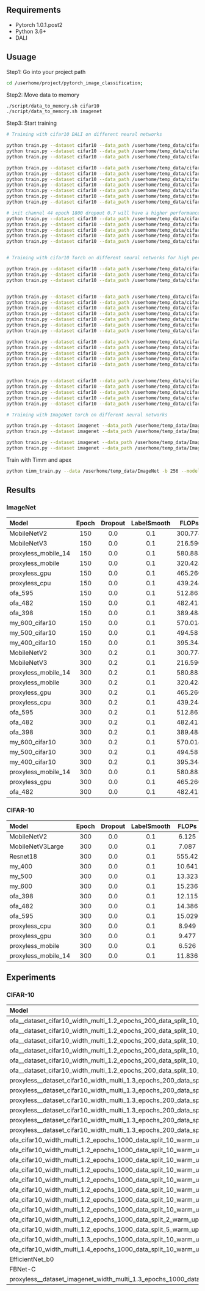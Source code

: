 ## Requirements
- Pytorch 1.0.1.post2
- Python 3.6+
- DALI

## Usuage

Step1: Go into your project path

```bash
cd /userhome/project/pytorch_image_classification; 
```

Step2: Move data to memory

```bash
./script/data_to_memory.sh cifar10
./script/data_to_memory.sh imagenet
```
Step3: Start training
```bash
# Training with cifar10 DALI on different neural networks

python train.py --dataset cifar10 --data_path /userhome/temp_data/cifar10 --model_method manual --model_name MobileNetV2 --data_loader_type dali
python train.py --dataset cifar10 --data_path /userhome/temp_data/cifar10 --model_method manual --model_name MobileNetV3Large --data_loader_type dali
python train.py --dataset cifar10 --data_path /userhome/temp_data/cifar10 --model_method manual --model_name Resnet18 --data_loader_type dali

python train.py --dataset cifar10 --data_path /userhome/temp_data/cifar10 --model_method proxyless_NAS --model_name proxyless_gpu --data_loader_type dali 
python train.py --dataset cifar10 --data_path /userhome/temp_data/cifar10 --model_method proxyless_NAS --model_name proxyless_cpu --data_loader_type dali 
python train.py --dataset cifar10 --data_path /userhome/temp_data/cifar10 --model_method proxyless_NAS --model_name proxyless_mobile --data_loader_type dali 
python train.py --dataset cifar10 --data_path /userhome/temp_data/cifar10 --model_method proxyless_NAS --model_name proxyless_mobile_14 --data_loader_type dali 
python train.py --dataset cifar10 --data_path /userhome/temp_data/cifar10 --model_method proxyless_NAS --model_name ofa_595 --data_loader_type dali 
python train.py --dataset cifar10 --data_path /userhome/temp_data/cifar10 --model_method proxyless_NAS --model_name ofa_482 --data_loader_type dali
python train.py --dataset cifar10 --data_path /userhome/temp_data/cifar10 --model_method proxyless_NAS --model_name ofa_398 --data_loader_type dali

# init channel 44 epoch 1800 dropout 0.7 will have a higher performance
python train.py --dataset cifar10 --data_path /userhome/temp_data/cifar10 --data_loader_type dali --drop_path_prob 0.2 --aux_weight 0.4 --init_channels 36 --layers 20 --epochs 600 --model_method darts_NAS --model_name MDENAS
python train.py --dataset cifar10 --data_path /userhome/temp_data/cifar10 --data_loader_type dali --drop_path_prob 0.2 --aux_weight 0.4 --init_channels 36 --layers 20 --epochs 600 --model_method darts_NAS --model_name DDPNAS_V1
python train.py --dataset cifar10 --data_path /userhome/temp_data/cifar10 --data_loader_type dali --drop_path_prob 0.2 --aux_weight 0.4 --init_channels 36 --layers 20 --epochs 600 --model_method darts_NAS --model_name DDPNAS_V2
python train.py --dataset cifar10 --data_path /userhome/temp_data/cifar10 --data_loader_type dali --drop_path_prob 0.2 --aux_weight 0.4 --init_channels 36 --layers 20 --epochs 600 --model_method darts_NAS --model_name DARTS_V1
python train.py --dataset cifar10 --data_path /userhome/temp_data/cifar10 --data_loader_type dali --drop_path_prob 0.2 --aux_weight 0.4 --init_channels 36 --layers 20 --epochs 600 --model_method darts_NAS --model_name DARTS_V2


# Training with cifar10 Torch on different neural networks for high performance 

python train.py --dataset cifar10 --data_path /userhome/temp_data/cifar10 --data_loader_type torch --auto_augmentation --cutout_length 16 --epochs 600 --model_method manual --model_name MobileNetV2 
python train.py --dataset cifar10 --data_path /userhome/temp_data/cifar10 --data_loader_type torch --auto_augmentation --cutout_length 16 --epochs 600 --model_method manual --model_name MobileNetV3Large 
python train.py --dataset cifar10 --data_path /userhome/temp_data/cifar10 --data_loader_type torch --auto_augmentation --cutout_length 16 --epochs 600 --model_method manual --model_name Resnet18 


python train.py --dataset cifar10 --data_path /userhome/temp_data/cifar10 --data_loader_type torch --auto_augmentation --cutout_length 16 --epochs 600 --model_method proxyless_NAS --model_name proxyless_gpu 
python train.py --dataset cifar10 --data_path /userhome/temp_data/cifar10 --data_loader_type torch --auto_augmentation --cutout_length 16 --epochs 600 --model_method proxyless_NAS --model_name proxyless_cpu 
python train.py --dataset cifar10 --data_path /userhome/temp_data/cifar10 --data_loader_type torch --auto_augmentation --cutout_length 16 --epochs 600 --model_method proxyless_NAS --model_name proxyless_mobile 
python train.py --dataset cifar10 --data_path /userhome/temp_data/cifar10 --data_loader_type torch --auto_augmentation --cutout_length 16 --epochs 600 --model_method proxyless_NAS --model_name proxyless_mobile_14 
python train.py --dataset cifar10 --data_path /userhome/temp_data/cifar10 --data_loader_type torch --auto_augmentation --cutout_length 16 --epochs 600 --model_method proxyless_NAS --model_name ofa_595 
python train.py --dataset cifar10 --data_path /userhome/temp_data/cifar10 --data_loader_type torch --auto_augmentation --cutout_length 16 --epochs 600 --model_method proxyless_NAS --model_name ofa_482 
python train.py --dataset cifar10 --data_path /userhome/temp_data/cifar10 --data_loader_type torch --auto_augmentation --cutout_length 16 --epochs 600 --model_method proxyless_NAS --model_name ofa_398 

python train.py --dataset cifar10 --data_path /userhome/temp_data/cifar10 --data_loader_type torch --auto_augmentation --cutout_length 16 --epochs 600 --drop_path_prob 0.2 --aux_weight 0.4 --model_method darts_NAS --model_name MDENAS
python train.py --dataset cifar10 --data_path /userhome/temp_data/cifar10 --data_loader_type torch --auto_augmentation --cutout_length 16 --epochs 600 --drop_path_prob 0.2 --aux_weight 0.4 --model_method darts_NAS --model_name DDPNAS_V1
python train.py --dataset cifar10 --data_path /userhome/temp_data/cifar10 --data_loader_type torch --auto_augmentation --cutout_length 16 --epochs 600 --drop_path_prob 0.2 --aux_weight 0.4 --model_method darts_NAS --model_name DDPNAS_V2
python train.py --dataset cifar10 --data_path /userhome/temp_data/cifar10 --data_loader_type torch --auto_augmentation --cutout_length 16 --epochs 600 --drop_path_prob 0.2 --aux_weight 0.4 --model_method darts_NAS --model_name DARTS_V1
python train.py --dataset cifar10 --data_path /userhome/temp_data/cifar10 --data_loader_type torch --auto_augmentation --cutout_length 16 --epochs 600 --drop_path_prob 0.2 --aux_weight 0.4 --model_method darts_NAS --model_name DARTS_V2


python train.py --dataset cifar10 --data_path /userhome/temp_data/cifar10 --data_loader_type torch --auto_augmentation --cutout_length 16 --epochs 1800 --init_channels 44 --batch_size 96 --drop_path_prob 0.2 --aux_weight 0.4 --model_method darts_NAS --model_name MDENAS
python train.py --dataset cifar10 --data_path /userhome/temp_data/cifar10 --data_loader_type torch --auto_augmentation --cutout_length 16 --epochs 1800 --init_channels 44 --batch_size 96 --drop_path_prob 0.2 --aux_weight 0.4 --model_method darts_NAS --model_name DDPNAS_V1 
python train.py --dataset cifar10 --data_path /userhome/temp_data/cifar10 --data_loader_type torch --auto_augmentation --cutout_length 16 --epochs 1800 --init_channels 44 --batch_size 96 --drop_path_prob 0.2 --aux_weight 0.4 --model_method darts_NAS --model_name DDPNAS_V2
python train.py --dataset cifar10 --data_path /userhome/temp_data/cifar10 --data_loader_type torch --auto_augmentation --cutout_length 16 --epochs 1800 --init_channels 44 --batch_size 96 --drop_path_prob 0.2 --aux_weight 0.4 --model_method darts_NAS --model_name DARTS_V1
python train.py --dataset cifar10 --data_path /userhome/temp_data/cifar10 --data_loader_type torch --auto_augmentation --cutout_length 16 --epochs 1800 --init_channels 44 --batch_size 96 --drop_path_prob 0.2 --aux_weight 0.4 --model_method darts_NAS --model_name DARTS_V2

# Training with ImageNet torch on different neural networks

python train.py --dataset imagenet --data_path /userhome/temp_data/ImageNet --data_loader_type dali --drop_path_prob 0.2 --aux_weight 0.4 --init_channels 48 --layers 14 --epochs 300 --model_method darts_NAS --model_name MDENAS
python train.py --dataset imagenet --data_path /userhome/temp_data/ImageNet --data_loader_type dali --model_method proxyless_NAS --model_name proxyless_gpu 

python train.py --dataset imagenet --data_path /userhome/temp_data/ImageNet --data_loader_type torch --epochs 300 --auto_augmentation --drop_path_prob 0.2 --aux_weight 0.4 --init_channels 48 --layers 14 --model_method darts_NAS --model_name MDENAS
python train.py --dataset imagenet --data_path /userhome/temp_data/ImageNet --data_loader_type torch --epochs 300 --auto_augmentation  --model_method proxyless_NAS --model_name proxyless_gpu 
```

Train with Timm and apex

```bash
python timm_train.py --data /userhome/temp_data/ImageNet -b 256 --model_method mual --model_name MobileNetV3Large --sched step --epochs 450 --decay-epochs 2.4 --decay-rate .97 --opt rmsproptf --opt-eps .001 -j 8 --warmup-lr 1e-6 --weight-decay 1e-5 --drop 0.2 --drop-connect 0.2 --model-ema --model-ema-decay 0.9999 --aa rand-m9-mstd0.5 --remode pixel --reprob 0.2 --amp --lr .016
```

## Results
### ImageNet

|Model|Epoch|Dropout|LabelSmooth|FLOPs|Result|
|:----|:----:|:----:|:----:|:----:|:----:|
| MobileNetV2  | 150 | 0.0  | 0.1 |300.774 |71.67|
| MobileNetV3  | 150 | 0.0  | 0.1 |216.590 |72.93|
| proxyless_mobile_14  | 150 | 0.0  | 0.1 |580.883 |75.28|
| proxyless_mobile  | 150 | 0.0  | 0.1 |320.428 |73.41|
| proxyless_gpu  | 150 | 0.0  | 0.1 |465.260 |73.93|
| proxyless_cpu  | 150 | 0.0  | 0.1 |439.244 |74.15|
| ofa_595  | 150 | 0.0  | 0.1 |512.862 |75.59|
| ofa_482  | 150 | 0.0  | 0.1 |482.413 |75.36|
| ofa_398  | 150 | 0.0  | 0.1 |389.488 |74.61|
| my_600_cifar10  | 150 | 0.0  | 0.1 |570.014 |75.26|
| my_500_cifar10  | 150 | 0.0  | 0.1 |494.585 |74.99|
| my_400_cifar10  | 150 | 0.0  | 0.1 |395.348 |73.36|
| MobileNetV2  | 300 | 0.2  | 0.1 |300.774 |-|
| MobileNetV3  | 300 | 0.2  | 0.1 |216.590 |73.94|
| proxyless_mobile_14  | 300 | 0.2  | 0.1 |580.883 |76.47|
| proxyless_mobile  | 300 | 0.2  | 0.1 |320.428 |74.36|
| proxyless_gpu  | 300 | 0.2  | 0.1 |465.260 |75.42|
| proxyless_cpu  | 300 | 0.2  | 0.1 |439.244 |75.00|
| ofa_595  | 300 | 0.2  | 0.1 |512.862 |76.87|
| ofa_482  | 300 | 0.2  | 0.1 |482.413 |-|
| ofa_398  | 300 | 0.2  | 0.1 |389.488 |75.90|
| my_600_cifar10  | 300 | 0.2  | 0.1 |570.014 |-|
| my_500_cifar10  | 300 | 0.2  | 0.1 |494.585 |-|
| my_400_cifar10  | 300 | 0.2  | 0.1 |395.348 |-|
| proxyless_mobile_14  | 300 | 0.0  | 0.1 |580.883 |75.27|
| proxyless_gpu  | 300 | 0.0  | 0.1 |465.260 |74.16|
| ofa_482  | 300 | 0.0  | 0.1 |482.413 |75.80|

### CIFAR-10

|Model|Epoch|Dropout|LabelSmooth|FLOPs|Result|
|:----|:----:|:----:|:----:|:----:|:----:|
| MobileNetV2  | 300 | 0.0  | 0.1 | 6.125  |82.73|
| MobileNetV3Large  | 300 | 0.0  | 0.1 | 7.087  |83.00|
| Resnet18  | 300 | 0.0  | 0.1 |555.42  |93.59|
| my_400  | 300 | 0.0  | 0.1 |10.641  |86.30|
| my_500  | 300 | 0.0  | 0.1 |13.323  |86.35|
| my_600  | 300 | 0.0  | 0.1 |15.236  |85.82|
| ofa_398  | 300 | 0.0  | 0.1 |12.115  |84.02|
| ofa_482  | 300 | 0.0  | 0.1 |14.386  |85.37|
| ofa_595  | 300 | 0.0  | 0.1 |15.029  |85.72|
| proxyless_cpu  | 300 | 0.0  | 0.1 | 8.949  |82.85|
| proxyless_gpu  | 300 | 0.0  | 0.1 | 9.477  |80.99|
| proxyless_mobile  | 300 | 0.0  | 0.1 | 6.526  |81.28|
| proxyless_mobile_14  | 300 | 0.0  | 0.1 |11.836  |82.91|

## Experiments

### CIFAR-10
|Model|Epoch|Dropout|LabelSmooth|FLOPs|Result|
|:----|:----:|:----:|:----:|:----:|:----:|
| ofa__dataset_cifar10_width_multi_1.2_epochs_200_data_split_10_warm_up_epochs_0_lr_0.01_pruning_step_3:100  | 300 | 0.0  | 0.1 | 4.162  |79.74|
| ofa__dataset_cifar10_width_multi_1.2_epochs_200_data_split_10_warm_up_epochs_0_lr_0.01_pruning_step_3:200  | 300 | 0.0  | 0.1 | 7.889  |80.94|
| ofa__dataset_cifar10_width_multi_1.2_epochs_200_data_split_10_warm_up_epochs_0_lr_0.01_pruning_step_3:300  | 300 | 0.0  | 0.1 | 9.920  |84.08|
| ofa__dataset_cifar10_width_multi_1.2_epochs_200_data_split_10_warm_up_epochs_0_lr_0.01_pruning_step_3:400  | 300 | 0.0  | 0.1 |12.271  |85.55|
| ofa__dataset_cifar10_width_multi_1.2_epochs_200_data_split_10_warm_up_epochs_0_lr_0.01_pruning_step_3:500  | 300 | 0.0  | 0.1 |14.274  |85.37|
| ofa__dataset_cifar10_width_multi_1.2_epochs_200_data_split_10_warm_up_epochs_0_lr_0.01_pruning_step_3:600  | 300 | 0.0  | 0.1 |14.984  |85.67|
| proxyless__dataset_cifar10_width_multi_1.3_epochs_200_data_split_10_warm_up_epochs_0_lr_0.01_pruning_step_3:100  | 300 | 0.0  | 0.1 | 1.965  |79.62|
| proxyless__dataset_cifar10_width_multi_1.3_epochs_200_data_split_10_warm_up_epochs_0_lr_0.01_pruning_step_3:200  | 300 | 0.0  | 0.1 | 4.083  |83.75|
| proxyless__dataset_cifar10_width_multi_1.3_epochs_200_data_split_10_warm_up_epochs_0_lr_0.01_pruning_step_3:300  | 300 | 0.0  | 0.1 | 6.124  |82.54|
| proxyless__dataset_cifar10_width_multi_1.3_epochs_200_data_split_10_warm_up_epochs_0_lr_0.01_pruning_step_3:400  | 300 | 0.0  | 0.1 | 8.127  |84.87|
| proxyless__dataset_cifar10_width_multi_1.3_epochs_200_data_split_10_warm_up_epochs_0_lr_0.01_pruning_step_3:500  | 300 | 0.0  | 0.1 |10.148  |84.70|
| proxyless__dataset_cifar10_width_multi_1.3_epochs_200_data_split_10_warm_up_epochs_0_lr_0.01_pruning_step_3:600  | 300 | 0.0  | 0.1 |12.123  |85.51|
| ofa_cifar10_width_multi_1.2_epochs_1000_data_split_10_warm_up_epochs_0_lr_0.01_pruning_step_3:600 | 300 | 0.0 | 0.1 | 13.719 | 85.55 |
| ofa_cifar10_width_multi_1.2_epochs_1000_data_split_10_warm_up_epochs_0_lr_0.1_pruning_step_3:600 | 300 | 0.0 | 0.1 | 16.544 | 86.37 |
| ofa_cifar10_width_multi_1.2_epochs_1000_data_split_10_warm_up_epochs_0_lr_0.1_pruning_step_6:600 | 300 | 0.0 | 0.1 | 12.259 | 86.11 |
| ofa_cifar10_width_multi_1.2_epochs_1000_data_split_10_warm_up_epochs_0_lr_0.1_pruning_step_9:600 | 300 | 0.0 | 0.1 | 15.372 | 86.76 |
| ofa_cifar10_width_multi_1.2_epochs_1000_data_split_10_warm_up_epochs_10_lr_0.1_pruning_step_3:600 | 300 | 0.0 | 0.1 | 12.846 | 85.76 |
| ofa_cifar10_width_multi_1.2_epochs_1000_data_split_10_warm_up_epochs_10_lr_0.1_pruning_step_3_1:600 | 300 | 0.0 | 0.1 | 15.458 | 86.11 |
| ofa_cifar10_width_multi_1.2_epochs_1000_data_split_10_warm_up_epochs_10_lr_0.1_pruning_step_3_2:600 | 300 | 0.0 | 0.1 | 15.444 | 86.48 |
| ofa_cifar10_width_multi_1.2_epochs_1000_data_split_10_warm_up_epochs_10_lr_0.1_pruning_step_3_3:600 | 300 | 0.0 | 0.1 | 15.878 | 86.28 |
| ofa_cifar10_width_multi_1.2_epochs_1000_data_split_2_warm_up_epochs_0_lr_0.1_pruning_step_3:600 | 300 | 0.0 | 0.1 | 13.883 | 86.25 |
| ofa_cifar10_width_multi_1.2_epochs_1000_data_split_5_warm_up_epochs_0_lr_0.1_pruning_step_3:600 | 300 | 0.0 | 0.1 | 16.372 | 86.22 |
| ofa_cifar10_width_multi_1.3_epochs_1000_data_split_10_warm_up_epochs_0_lr_0.1_pruning_step_3:600 | 300 | 0.0 | 0.1 | 17.203 | 86.37 |
| ofa_cifar10_width_multi_1.4_epochs_1000_data_split_10_warm_up_epochs_0_lr_0.1_pruning_step_3:600 | 300 | 0.0 | 0.1 | 16.431 | 86.48 |
| EfficientNet_b0 | 300 | 0.0 | 0.1 | 8.475 | 80.93 |
| FBNet-C | 300 | 0.0 | 0.1 | 7.836 | 79.3 |
| proxyless__dataset_imagenet_width_multi_1.3_epochs_1000_data_split_10_warm_up_epochs_0_lr_0.01_pruning_step_3:600 | 300 | 0.0 | 0.1 | 12.129 | 84.48 |
